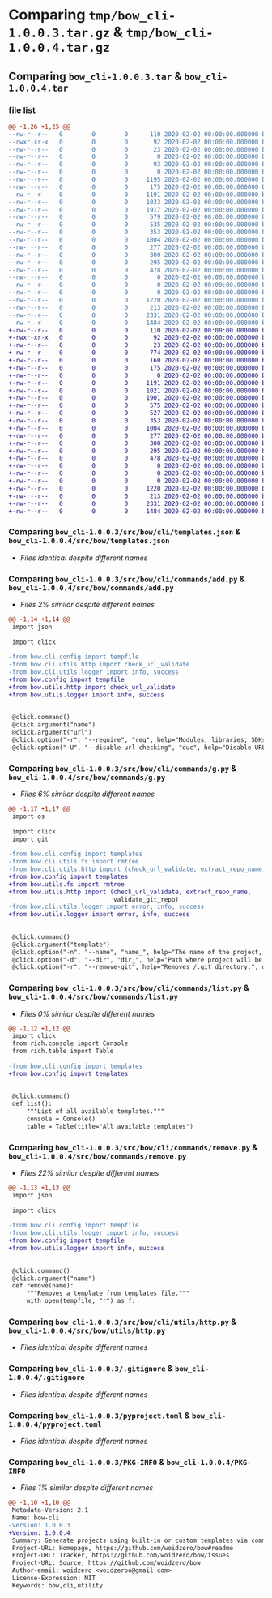 # Comparing `tmp/bow_cli-1.0.0.3.tar.gz` & `tmp/bow_cli-1.0.0.4.tar.gz`

## Comparing `bow_cli-1.0.0.3.tar` & `bow_cli-1.0.0.4.tar`

### file list

```diff
@@ -1,26 +1,25 @@
--rw-r--r--   0        0        0      110 2020-02-02 00:00:00.000000 bow_cli-1.0.0.3/CHANGELOG.md
--rwxr-xr-x   0        0        0       92 2020-02-02 00:00:00.000000 bow_cli-1.0.0.3/tt.bat
--rw-r--r--   0        0        0       23 2020-02-02 00:00:00.000000 bow_cli-1.0.0.3/src/bow/__about__.py
--rw-r--r--   0        0        0        0 2020-02-02 00:00:00.000000 bow_cli-1.0.0.3/src/bow/__init__.py
--rw-r--r--   0        0        0       93 2020-02-02 00:00:00.000000 bow_cli-1.0.0.3/src/bow/__main__.py
--rw-r--r--   0        0        0        0 2020-02-02 00:00:00.000000 bow_cli-1.0.0.3/src/bow/py.typed
--rw-r--r--   0        0        0     1195 2020-02-02 00:00:00.000000 bow_cli-1.0.0.3/src/bow/cli/__init__.py
--rw-r--r--   0        0        0      175 2020-02-02 00:00:00.000000 bow_cli-1.0.0.3/src/bow/cli/config.py
--rw-r--r--   0        0        0     1191 2020-02-02 00:00:00.000000 bow_cli-1.0.0.3/src/bow/cli/templates.json
--rw-r--r--   0        0        0     1033 2020-02-02 00:00:00.000000 bow_cli-1.0.0.3/src/bow/cli/commands/add.py
--rw-r--r--   0        0        0     1917 2020-02-02 00:00:00.000000 bow_cli-1.0.0.3/src/bow/cli/commands/g.py
--rw-r--r--   0        0        0      579 2020-02-02 00:00:00.000000 bow_cli-1.0.0.3/src/bow/cli/commands/list.py
--rw-r--r--   0        0        0      535 2020-02-02 00:00:00.000000 bow_cli-1.0.0.3/src/bow/cli/commands/remove.py
--rw-r--r--   0        0        0      353 2020-02-02 00:00:00.000000 bow_cli-1.0.0.3/src/bow/cli/utils/fs.py
--rw-r--r--   0        0        0     1004 2020-02-02 00:00:00.000000 bow_cli-1.0.0.3/src/bow/cli/utils/http.py
--rw-r--r--   0        0        0      277 2020-02-02 00:00:00.000000 bow_cli-1.0.0.3/src/bow/cli/utils/logger.py
--rw-r--r--   0        0        0      300 2020-02-02 00:00:00.000000 bow_cli-1.0.0.3/templates/pycord/main.py
--rw-r--r--   0        0        0      295 2020-02-02 00:00:00.000000 bow_cli-1.0.0.3/templates/pycordv3/main.py
--rw-r--r--   0        0        0      478 2020-02-02 00:00:00.000000 bow_cli-1.0.0.3/templates/web/index.html
--rw-r--r--   0        0        0        0 2020-02-02 00:00:00.000000 bow_cli-1.0.0.3/templates/web/assets/css/styles.css
--rw-r--r--   0        0        0        0 2020-02-02 00:00:00.000000 bow_cli-1.0.0.3/templates/web/assets/img/favicon.png
--rw-r--r--   0        0        0        0 2020-02-02 00:00:00.000000 bow_cli-1.0.0.3/templates/web/assets/js/script.js
--rw-r--r--   0        0        0     1220 2020-02-02 00:00:00.000000 bow_cli-1.0.0.3/.gitignore
--rw-r--r--   0        0        0      213 2020-02-02 00:00:00.000000 bow_cli-1.0.0.3/README.md
--rw-r--r--   0        0        0     2331 2020-02-02 00:00:00.000000 bow_cli-1.0.0.3/pyproject.toml
--rw-r--r--   0        0        0     1484 2020-02-02 00:00:00.000000 bow_cli-1.0.0.3/PKG-INFO
+-rw-r--r--   0        0        0      110 2020-02-02 00:00:00.000000 bow_cli-1.0.0.4/CHANGELOG.md
+-rwxr-xr-x   0        0        0       92 2020-02-02 00:00:00.000000 bow_cli-1.0.0.4/tt.bat
+-rw-r--r--   0        0        0       23 2020-02-02 00:00:00.000000 bow_cli-1.0.0.4/src/bow/__about__.py
+-rw-r--r--   0        0        0      774 2020-02-02 00:00:00.000000 bow_cli-1.0.0.4/src/bow/__init__.py
+-rw-r--r--   0        0        0      160 2020-02-02 00:00:00.000000 bow_cli-1.0.0.4/src/bow/__main__.py
+-rw-r--r--   0        0        0      175 2020-02-02 00:00:00.000000 bow_cli-1.0.0.4/src/bow/config.py
+-rw-r--r--   0        0        0        0 2020-02-02 00:00:00.000000 bow_cli-1.0.0.4/src/bow/py.typed
+-rw-r--r--   0        0        0     1191 2020-02-02 00:00:00.000000 bow_cli-1.0.0.4/src/bow/templates.json
+-rw-r--r--   0        0        0     1021 2020-02-02 00:00:00.000000 bow_cli-1.0.0.4/src/bow/commands/add.py
+-rw-r--r--   0        0        0     1901 2020-02-02 00:00:00.000000 bow_cli-1.0.0.4/src/bow/commands/g.py
+-rw-r--r--   0        0        0      575 2020-02-02 00:00:00.000000 bow_cli-1.0.0.4/src/bow/commands/list.py
+-rw-r--r--   0        0        0      527 2020-02-02 00:00:00.000000 bow_cli-1.0.0.4/src/bow/commands/remove.py
+-rw-r--r--   0        0        0      353 2020-02-02 00:00:00.000000 bow_cli-1.0.0.4/src/bow/utils/fs.py
+-rw-r--r--   0        0        0     1004 2020-02-02 00:00:00.000000 bow_cli-1.0.0.4/src/bow/utils/http.py
+-rw-r--r--   0        0        0      277 2020-02-02 00:00:00.000000 bow_cli-1.0.0.4/src/bow/utils/logger.py
+-rw-r--r--   0        0        0      300 2020-02-02 00:00:00.000000 bow_cli-1.0.0.4/templates/pycord/main.py
+-rw-r--r--   0        0        0      295 2020-02-02 00:00:00.000000 bow_cli-1.0.0.4/templates/pycordv3/main.py
+-rw-r--r--   0        0        0      478 2020-02-02 00:00:00.000000 bow_cli-1.0.0.4/templates/web/index.html
+-rw-r--r--   0        0        0        0 2020-02-02 00:00:00.000000 bow_cli-1.0.0.4/templates/web/assets/css/styles.css
+-rw-r--r--   0        0        0        0 2020-02-02 00:00:00.000000 bow_cli-1.0.0.4/templates/web/assets/img/favicon.png
+-rw-r--r--   0        0        0        0 2020-02-02 00:00:00.000000 bow_cli-1.0.0.4/templates/web/assets/js/script.js
+-rw-r--r--   0        0        0     1220 2020-02-02 00:00:00.000000 bow_cli-1.0.0.4/.gitignore
+-rw-r--r--   0        0        0      213 2020-02-02 00:00:00.000000 bow_cli-1.0.0.4/README.md
+-rw-r--r--   0        0        0     2331 2020-02-02 00:00:00.000000 bow_cli-1.0.0.4/pyproject.toml
+-rw-r--r--   0        0        0     1484 2020-02-02 00:00:00.000000 bow_cli-1.0.0.4/PKG-INFO
```

### Comparing `bow_cli-1.0.0.3/src/bow/cli/templates.json` & `bow_cli-1.0.0.4/src/bow/templates.json`

 * *Files identical despite different names*

### Comparing `bow_cli-1.0.0.3/src/bow/cli/commands/add.py` & `bow_cli-1.0.0.4/src/bow/commands/add.py`

 * *Files 2% similar despite different names*

```diff
@@ -1,14 +1,14 @@
 import json
 
 import click
 
-from bow.cli.config import tempfile
-from bow.cli.utils.http import check_url_validate
-from bow.cli.utils.logger import info, success
+from bow.config import tempfile
+from bow.utils.http import check_url_validate
+from bow.utils.logger import info, success
 
 
 @click.command()
 @click.argument("name")
 @click.argument("url")
 @click.option("-r", "--require", "req", help="Modules, libraries, SDKs that your template requires.", multiple=True)
 @click.option("-U", "--disable-url-checking", "duc", help="Disable URL validation checking.", is_flag=True, default=False, show_default=False)
```

### Comparing `bow_cli-1.0.0.3/src/bow/cli/commands/g.py` & `bow_cli-1.0.0.4/src/bow/commands/g.py`

 * *Files 6% similar despite different names*

```diff
@@ -1,17 +1,17 @@
 import os
 
 import click
 import git
 
-from bow.cli.config import templates
-from bow.cli.utils.fs import rmtree
-from bow.cli.utils.http import (check_url_validate, extract_repo_name,
+from bow.config import templates
+from bow.utils.fs import rmtree
+from bow.utils.http import (check_url_validate, extract_repo_name,
                             validate_git_repo)
-from bow.cli.utils.logger import error, info, success
+from bow.utils.logger import error, info, success
 
 
 @click.command()
 @click.argument("template")
 @click.option("-n", "--name", "name_", help="The name of the project, which will be specified in generated files (README and others).")
 @click.option("-d", "--dir", "dir_", help="Path where project will be generated in.")
 @click.option("-r", "--remove-git", help="Removes /.git directory.", default=False, show_default=False, is_flag=True)
```

### Comparing `bow_cli-1.0.0.3/src/bow/cli/commands/list.py` & `bow_cli-1.0.0.4/src/bow/commands/list.py`

 * *Files 0% similar despite different names*

```diff
@@ -1,12 +1,12 @@
 import click
 from rich.console import Console
 from rich.table import Table
 
-from bow.cli.config import templates
+from bow.config import templates
 
 
 @click.command()
 def list():
     """List of all available templates."""
     console = Console()
     table = Table(title="All available templates")
```

### Comparing `bow_cli-1.0.0.3/src/bow/cli/commands/remove.py` & `bow_cli-1.0.0.4/src/bow/commands/remove.py`

 * *Files 22% similar despite different names*

```diff
@@ -1,13 +1,13 @@
 import json
 
 import click
 
-from bow.cli.config import tempfile
-from bow.cli.utils.logger import info, success
+from bow.config import tempfile
+from bow.utils.logger import info, success
 
 
 @click.command()
 @click.argument("name")
 def remove(name):
     """Removes a template from templates file."""
     with open(tempfile, "r") as f:
```

### Comparing `bow_cli-1.0.0.3/src/bow/cli/utils/http.py` & `bow_cli-1.0.0.4/src/bow/utils/http.py`

 * *Files identical despite different names*

### Comparing `bow_cli-1.0.0.3/.gitignore` & `bow_cli-1.0.0.4/.gitignore`

 * *Files identical despite different names*

### Comparing `bow_cli-1.0.0.3/pyproject.toml` & `bow_cli-1.0.0.4/pyproject.toml`

 * *Files identical despite different names*

### Comparing `bow_cli-1.0.0.3/PKG-INFO` & `bow_cli-1.0.0.4/PKG-INFO`

 * *Files 1% similar despite different names*

```diff
@@ -1,10 +1,10 @@
 Metadata-Version: 2.1
 Name: bow-cli
-Version: 1.0.0.3
+Version: 1.0.0.4
 Summary: Generate projects using built-in or custom templates via command-line.
 Project-URL: Homepage, https://github.com/woidzero/bow#readme
 Project-URL: Tracker, https://github.com/woidzero/bow/issues
 Project-URL: Source, https://github.com/woidzero/bow
 Author-email: woidzero <woidzeroo@gmail.com>
 License-Expression: MIT
 Keywords: bow,cli,utility
```

